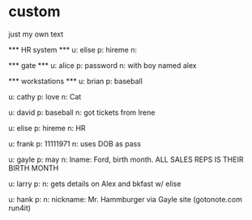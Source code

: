 # custom
just my own text

*** HR system ***
u: elise
p: hireme
n:

*** gate ***
u: alice
p: password
n: with boy named alex

*** workstations ***
u: brian
p: baseball

u: cathy
p: love
n: Cat

u: david
p: baseball
n: got tickets from Irene

u: elise
p: hireme
n: HR

u: frank
p: 11111971
n: uses DOB as pass

u: gayle
p: may
n: lname: Ford, birth month. ALL SALES REPS IS THEIR BIRTH MONTH

u: larry
p: 
n: gets details on Alex and bkfast w/ elise

u: hank
p: 
n: nickname: Mr. Hammburger via Gayle site (gotonote.com run4it)
